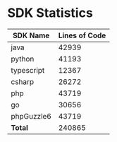 # SDK Statistics

| SDK Name | Lines of Code |
| -------- | ------------- |
| java | 42939 |
| python | 41193 |
| typescript | 12367 |
| csharp | 26272 |
| php | 43719 |
| go | 30656 |
| phpGuzzle6 | 43719 |
| **Total** | 240865 |
